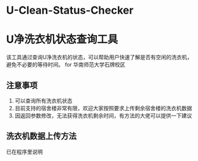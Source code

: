 # U-Clean-Status-Checker
# U净洗衣机状态查询工具

该工具通过查询U净洗衣机的状态，可以帮助用户快速了解是否有空闲的洗衣机，避免不必要的等待时间。
for 华南师范大学石牌校区

## 注意事项

1. 可以查询所有洗衣机状态
2. 目前支持的宿舍楼非常有限，欢迎大家按照要求上传剩余宿舍楼的洗衣机数据
3. 因返回参数修改，无法获得洗衣机剩余时间，有方法的大佬可以提供一下建议

## 洗衣机数据上传方法

已在程序里说明
